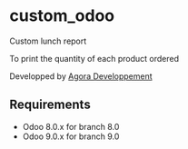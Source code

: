 # custom_odoo
Custom lunch report

To print the quantity of each product ordered

Developped by <a href="http://www.agoradeveloppement.com">Agora Developpement</a>

Requirements
------------------------

* Odoo 8.0.x for branch 8.0
* Odoo 9.0.x for branch 9.0
